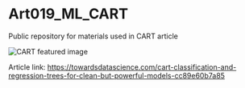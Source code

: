# Art019_ML_CART
Public repository for materials used in CART article

![CART featured image](https://user-images.githubusercontent.com/24861699/153742017-c0d1f50e-1be4-4a46-9e2e-6d1c5f1bd7dc.png)

Article link: https://towardsdatascience.com/cart-classification-and-regression-trees-for-clean-but-powerful-models-cc89e60b7a85
